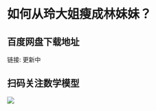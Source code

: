 # 如何从玲大姐瘦成林妹妹？

## 百度网盘下载地址

链接: 更新中 

## 扫码关注数学模型
![](https://avatars3.githubusercontent.com/u/56642120?s=200&v=4)
